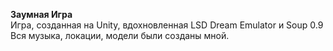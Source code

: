 **Заумная Игра** \
Игра, созданная на Unity, вдохновленная LSD Dream Emulator и Soup 0.9 \
Вся музыка, локации, модели были созданы мной.
